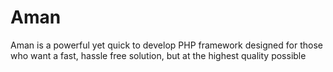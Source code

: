 # Aman

Aman is a powerful yet quick to develop PHP framework designed for those
who want a fast, hassle free solution, but at the highest quality possible

